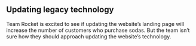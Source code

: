 ## Updating legacy technology

Team Rocket is excited to see if updating the website’s landing page will increase the number of customers who purchase sodas. But the team isn’t sure how they should approach updating the website’s technology.


